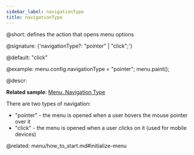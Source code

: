 ```yaml
---
sidebar_label: navigationType
title: navigationType
---          
```


@short: defines the action that opens menu options

@signature: {'navigationType?: "pointer" | "click";'}

@default: "click"

@example:
menu.config.navigationType = "pointer";
menu.paint();



@descr: 

**Related sample**: [Menu. Navigation Type](https://snippet.dhtmlx.com/uhv64cm7)

There are two types of navigation:

- "pointer" - the menu is opened when a user hovers the mouse pointer over it
- "click" - the menu is opened when a user clicks on it (used for mobile devices)

@related:
menu/how_to_start.md#initialize-menu

